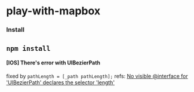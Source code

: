 # play-with-mapbox

### Install
```npm install```
---

#### [IOS] There's error with UIBezierPath
fixed by
```pathLength = [_path pathLength];```
refs: [No visible @interface for 'UIBezierPath' declares the selector 'length'](https://github.com/react-native-community/react-native-svg/issues/460)
